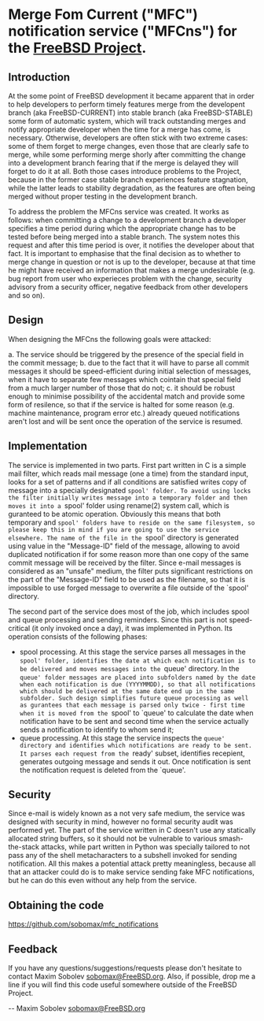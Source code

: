 # Merge Fom Current ("MFC") notification service ("MFCns") for the [FreeBSD Project](https://freebsd.org).

## Introduction

At the some point of FreeBSD development it became apparent that in order
to help developers to perform timely features merge from the developent
branch (aka FreeBSD-CURRENT) into stable branch (aka FreeBSD-STABLE) some
form of automatic system, which will track outstanding merges and notify
appropriate developer when the time for a merge has come, is necessary.
Otherwise, developers are often stick with two extreme cases: some of them
forget to merge changes, even those that are clearly safe to merge, while
some performing merge shorly after committing the change into a development
branch fearing that if the merge is delayed they will forget to do it at
all. Both those cases introduce problems to the Project, because in the
former case stable branch experiences feature stagnation, while the latter
leads to stability degradation, as the features are often being merged
without proper testing in the development branch.

To address the problem the MFCns service was created. It works as follows:
when committing a change to a development branch a developer specifies a
time period during which the appropriate change has to be tested before
being merged into a stable branch. The system notes this request and after
this time period is over, it notifies the developer about that fact. It is
important to emphasise that the final decision as to whether to merge
change in question or not is up to the developer, because at that time he
might have received an information that makes a merge undesirable (e.g. bug
report from user who experieces problem with the change, security advisory
from a security officer, negative feedback from other developers and so
on).

## Design

When designing the MFCns the following goals were attacked:

a. The service should be triggered by the presence of the special field in
   the commit message;
b. due to the fact that it will have to parse all commit messages it should
   be speed-efficient during initial selection of messages, when it have
   to separate few messages which cointain that special field from a much
   larger number of those that do not;
c. it should be robust enough to minimise possibility of the accidental
   match and provide some form of resilence, so that if the service is
   halted for some reason (e.g. machine maintenance, program error etc.)
   already queued notifications aren't lost and will be sent once the
   operation of the service is resumed.

## Implementation

The service is implemented in two parts. First part written in C is a
simple mail filter, which reads mail message (one a time) from the standard
input, looks for a set of patterns and if all conditions are satisfied
writes copy of message into a specially designated `spool' folder. To avoid
using locks the filter initially writes message into a temporary folder and
then moves it into a `spool' folder using rename(2) system call, which is
guranteed to be atomic operation. Obviously this means that both temporary
and `spool' folders have to reside on the same filesystem, so please keep
this in mind if you are going to use the service elsewhere. The name of the
file in the `spool' directory is generated using value in the "Message-ID"
field of the message, allowing to avoid duplicated notification if for
some reason more than one copy of the same commit message will be received
by the filter. Since e-mail messages is considered as an "unsafe" medium,
the filter puts significant restrictions on the part of the "Message-ID"
field to be used as the filename, so that it is impossible to use forged
message to overwrite a file outside of the `spool' directory.

The second part of the service does most of the job, which includes spool
and queue processing and sending reminders. Since this part is not
speed-critical (it only invoked once a day), it was implemented in Python.
Its operation consists of the following phases:

- spool processing. At this stage the service parses all messages in the
  `spool' folder, identifies the date at which each notification is to be
  delivered and moves messages into the `queue' directory. In the `queue'
  folder messages are placed into subfolders named by the date when each
  notification is due (YYYYMMDD), so that all notifications which should be
  delivered at the same date end up in the same subfolder. Such design
  simplifies future queue processing as well as gurantees that each message
  is parsed only twice - first time when it is moved from the `spool' to
  `queue' to calculate the date when notification have to be sent and
  second time when the service actually sends a notification to identify to
  whom send it;
- queue processing. At this stage the service inspects the `queue'
  directory and identifies which notifications are ready to be sent. It
  parses each request from the `ready' subset, identifies recepient,
  generates outgoing message and sends it out. Once notification is sent
  the notification request is deleted from the `queue'.

## Security

Since e-mail is widely known as a not very safe medium, the service was
designed with security in mind, however no formal security audit was
performed yet. The part of the service written in C doesn't use any
statically allocated string buffers, so it should not be vulnerable to
various smash-the-stack attacks, while part written in Python was specially
tailored to not pass any of the shell metacharacters to a subshell invoked
for sending notification.  All this makes a potential attack pretty
meaningless, because all that an attacker could do is to make service
sending fake MFC notifications, but he can do this even without any help
from the service.

## Obtaining the code

https://github.com/sobomax/mfc_notifications

## Feedback

If you have any questions/suggestions/requests please don't hesitate to
contact Maxim Sobolev <sobomax@FreeBSD.org>. Also, if possible, drop me a
line if you will find this code useful somewhere outside of the FreeBSD
Project.

-- Maxim Sobolev <sobomax@FreeBSD.org>
